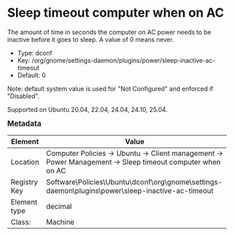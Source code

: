 # Sleep timeout computer when on AC

The amount of time in seconds the computer on AC power needs to be inactive before it goes to sleep. A value of 0 means never.

- Type: dconf
- Key: /org/gnome/settings-daemon/plugins/power/sleep-inactive-ac-timeout
- Default: 0

Note: default system value is used for "Not Configured" and enforced if "Disabled".

Supported on Ubuntu 20.04, 22.04, 24.04, 24.10, 25.04.



<span style="font-size: larger;">**Metadata**</span>

| Element      | Value            |
| ---          | ---              |
| Location     | Computer Policies -> Ubuntu -> Client management -> Power Management -> Sleep timeout computer when on AC    |
| Registry Key | Software\Policies\Ubuntu\dconf\org\gnome\settings-daemon\plugins\power\sleep-inactive-ac-timeout         |
| Element type | decimal |
| Class:       | Machine       |
